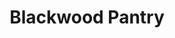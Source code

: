 ---
title:  "Blackwood Pantry"
address: "5/33 Surf Ln, Cronulla, NSW 2230"
image: "http://www.blackwoodpantry.com.au/wp-content/themes/blackwood_pantry/images/pantry_3.jpg"
link: "https://squareup.com/gift/44EMK28RAJF4E/order"
---